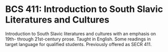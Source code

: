 # BCS 411: Introduction to South Slavic Literatures and Cultures

Introduction to South Slavic literatures and cultures with an emphasis on 19th- through 21st-century prose. Taught in English. Some readings in target language for qualified students. Previously offered as SECR 411.